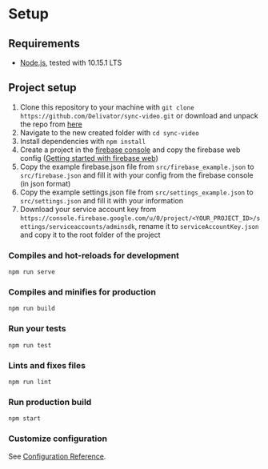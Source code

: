# Setup

## Requirements
- [Node.js](https://nodejs.org/), tested with 10.15.1 LTS

## Project setup
1. Clone this repository to your machine with `git clone https://github.com/Delivator/sync-video.git` or download and unpack the repo from [here](https://github.com/Delivator/sync-video/archive/master.zip)
2. Navigate to the new created folder with `cd sync-video`
3. Install dependencies with `npm install`
4. Create a project in the [firebase console](https://console.firebase.google.com/) and copy the firebase web config ([Getting started with firebase web](https://firebase.google.com/docs/web/setup))
5. Copy the example firebase.json file from `src/firebase_example.json` to `src/firebase.json` and fill it with your config from the firebase console (in json format)
6. Copy the example settings.json file from `src/settings_example.json` to `src/settings.json` and fill it with your information
7. Download your service account key from `https://console.firebase.google.com/u/0/project/<YOUR_PROJECT_ID>/settings/serviceaccounts/adminsdk`, rename it to `serviceAccountKey.json` and copy it to the root folder of the project

### Compiles and hot-reloads for development
```
npm run serve
```

### Compiles and minifies for production
```
npm run build
```

### Run your tests
```
npm run test
```

### Lints and fixes files
```
npm run lint
```

### Run production build
```
npm start
```

### Customize configuration
See [Configuration Reference](https://cli.vuejs.org/config/).
